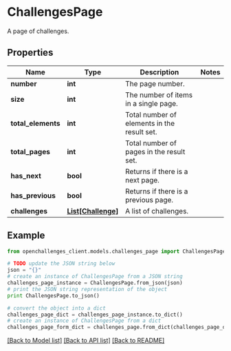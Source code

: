 # ChallengesPage

A page of challenges.

## Properties

| Name               | Type                                | Description                                 | Notes |
| ------------------ | ----------------------------------- | ------------------------------------------- | ----- |
| **number**         | **int**                             | The page number.                            |
| **size**           | **int**                             | The number of items in a single page.       |
| **total_elements** | **int**                             | Total number of elements in the result set. |
| **total_pages**    | **int**                             | Total number of pages in the result set.    |
| **has_next**       | **bool**                            | Returns if there is a next page.            |
| **has_previous**   | **bool**                            | Returns if there is a previous page.        |
| **challenges**     | [**List[Challenge]**](Challenge.md) | A list of challenges.                       |

## Example

```python
from openchallenges_client.models.challenges_page import ChallengesPage

# TODO update the JSON string below
json = "{}"
# create an instance of ChallengesPage from a JSON string
challenges_page_instance = ChallengesPage.from_json(json)
# print the JSON string representation of the object
print ChallengesPage.to_json()

# convert the object into a dict
challenges_page_dict = challenges_page_instance.to_dict()
# create an instance of ChallengesPage from a dict
challenges_page_form_dict = challenges_page.from_dict(challenges_page_dict)
```

[[Back to Model list]](../README.md#documentation-for-models) [[Back to API list]](../README.md#documentation-for-api-endpoints) [[Back to README]](../README.md)
